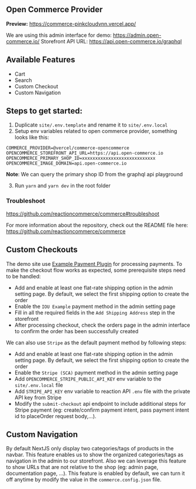 ## Open Commerce Provider

**Preview:** https://commerce-pinkcloudvnn.vercel.app/

We are using this admin interface for demo: https://admin.open-commerce.io/
Storefront API URL: https://api.open-commerce.io/graphql

## Available Features

- Cart
- Search
- Custom Checkout
- Custom Navigation

## Steps to get started:

1. Duplicate `site/.env.template` and rename it to `site/.env.local`
2. Setup env variables related to open commerce provider, something looks like this:

```
COMMERCE_PROVIDER=@vercel/commerce-opencommerce
OPENCOMMERCE_STOREFRONT_API_URL=https://api.open-commerce.io
OPENCOMMERCE_PRIMARY_SHOP_ID=xxxxxxxxxxxxxxxxxxxxxxxxxxxx
OPENCOMMERCE_IMAGE_DOMAIN=api.open-commerce.io
```

**Note**: We can query the primary shop ID from the graphql api playground

3. Run `yarn` and `yarn dev` in the root folder

### Troubleshoot

https://github.com/reactioncommerce/commerce#troubleshoot

For more information about the repository, check out the README file here: https://github.com/reactioncommerce/commerce

## Custom Checkouts

The demo site use [Example Payment Plugin](https://github.com/reactioncommerce/api-plugin-payments-example) for processing payments. To make the checkout flow works as expected, some prerequisite steps need to be handled:

- Add and enable at least one flat-rate shipping option in the admin setting page. By default, we select the first shipping option to create the order
- Enable the `IOU Example` payment method in the admin setting page
- Fill in all the required fields in the `Add Shipping Address` step in the storefront
- After processing checkout, check the orders page in the admin interface to confirm the order has been successfully created

We can also use `Stripe` as the default payment method by following steps:

- Add and enable at least one flat-rate shipping option in the admin setting page. By default, we select the first shipping option to create the order
- Enable the `Stripe (SCA)` payment method in the admin setting page
- Add `OPENCOMMERCE_STRIPE_PUBLIC_API_KEY` env variable to the `site/.env.local` file
- Add `STRIPE_API_KEY` env variable to reaction API `.env` file with the private API key from Stripe
- Modify the `submit-checkout` api endpoint to include additional steps for Stripe payment (eg: create/confirm payment intent, pass payment intent id to placeOrder request body,...).

## Custom Navigation

By default NextJS only display two categories/tags of products in the navbar. This feature enables us to show the organized categories/tags as navigation in the admin to our storefront. Also we can leverage this feature to show URLs that are not relative to the shop (eg: admin page, documentation page, ...). This feature is enabled by default, we can turn it off anytime by modify the value in the `commerce.config.json` file.
